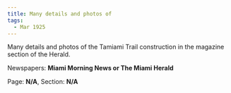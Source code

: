 ```yaml
---  
title: Many details and photos of  
tags:  
  - Mar 1925  
---  
```

  
Many details and photos of the Tamiami Trail construction in the magazine section of the Herald.  
  
Newspapers: **Miami Morning News or The Miami Herald**  
  
Page: **N/A**, Section: **N/A** 
